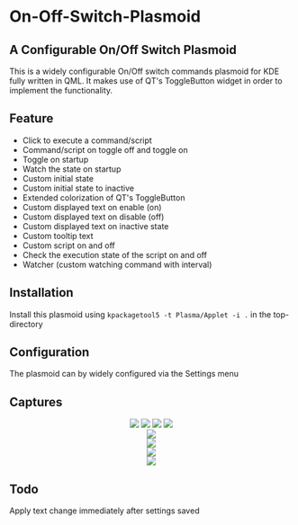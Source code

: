 # On-Off-Switch-Plasmoid
## A Configurable On/Off Switch Plasmoid

This is a widely configurable On/Off switch commands plasmoid for KDE fully written in QML. It makes use of QT's ToggleButton widget in order to implement the functionality.

## Feature 
- Click to execute a command/script
- Command/script on toggle off and toggle on 
- Toggle on startup
- Watch the state on startup
- Custom initial state
- Custom initial state to inactive 
- Extended colorization of QT's ToggleButton
- Custom displayed text on enable (on)
- Custom displayed text on disable (off)
- Custom displayed text on inactive state
- Custom tooltip text
- Custom script on and off
- Check the execution state of the script on and off
- Watcher (custom watching command with interval)

## Installation

Install this plasmoid using `kpackagetool5 -t Plasma/Applet -i .` in the
top-directory

## Configuration
The plasmoid can by widely configured via the Settings menu

## Captures

<p align="center">
  
<img src ="https://github.com/Intika-Linux-KDE/Plasmoid-On-Off-Switch-Commands/raw/master/screenshot/Screenshot_20190206_072407.png" />

<img src ="https://github.com/Intika-Linux-KDE/Plasmoid-On-Off-Switch-Commands/raw/master/screenshot/Screenshot_20190206_072415.png" />

<img src ="https://github.com/Intika-Linux-KDE/Plasmoid-On-Off-Switch-Commands/raw/master/screenshot/Screenshot_20190206_072428.png" />

<img src ="https://github.com/Intika-Linux-KDE/Plasmoid-On-Off-Switch-Commands/raw/master/screenshot/Screenshot_20190206_072539.png" />

</br>

<img src ="https://github.com/Intika-Linux-KDE/Plasmoid-On-Off-Switch-Commands/raw/master/screenshot/Screenshot_20190206_072706.png" />

</br>

<img src ="https://github.com/Intika-Linux-KDE/Plasmoid-On-Off-Switch-Commands/raw/master/screenshot/Screenshot_20190206_073638.png" />

</br>
  
<img src ="https://github.com/Intika-Linux-KDE/Plasmoid-On-Off-Switch-Commands/raw/master/screenshot/Screenshot_20190206_073645.png" />

</br>

<img src ="https://github.com/Intika-Linux-KDE/Plasmoid-On-Off-Switch-Commands/raw/master/screenshot/Screenshot_20190206_073650.png" />

</p>

## Todo 
Apply text change immediately after settings saved
